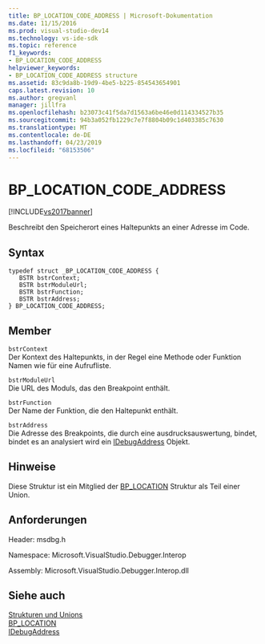 ```yaml
---
title: BP_LOCATION_CODE_ADDRESS | Microsoft-Dokumentation
ms.date: 11/15/2016
ms.prod: visual-studio-dev14
ms.technology: vs-ide-sdk
ms.topic: reference
f1_keywords:
- BP_LOCATION_CODE_ADDRESS
helpviewer_keywords:
- BP_LOCATION_CODE_ADDRESS structure
ms.assetid: 83c9da8b-19d9-4be5-b225-854543654901
caps.latest.revision: 10
ms.author: gregvanl
manager: jillfra
ms.openlocfilehash: b23073c41f5da7d1563a6be46e0d114334527b35
ms.sourcegitcommit: 94b3a052fb1229c7e7f8804b09c1d403385c7630
ms.translationtype: MT
ms.contentlocale: de-DE
ms.lasthandoff: 04/23/2019
ms.locfileid: "68153506"
---
```

# <a name="bplocationcodeaddress"></a>BP_LOCATION_CODE_ADDRESS
[!INCLUDE[vs2017banner](../../../includes/vs2017banner.md)]

Beschreibt den Speicherort eines Haltepunkts an einer Adresse im Code.  
  
## <a name="syntax"></a>Syntax  
  
```cpp#  
typedef struct _BP_LOCATION_CODE_ADDRESS {   
   BSTR bstrContext;  
   BSTR bstrModuleUrl;  
   BSTR bstrFunction;  
   BSTR bstrAddress;  
} BP_LOCATION_CODE_ADDRESS;  
```  
  
## <a name="members"></a>Member  
 `bstrContext`  
 Der Kontext des Haltepunkts, in der Regel eine Methode oder Funktion Namen wie für eine Aufrufliste.  
  
 `bstrModuleUrl`  
 Die URL des Moduls, das den Breakpoint enthält.  
  
 `bstrFunction`  
 Der Name der Funktion, die den Haltepunkt enthält.  
  
 `bstrAddress`  
 Die Adresse des Breakpoints, die durch eine ausdrucksauswertung, bindet, bindet es an analysiert wird ein [IDebugAddress](../../../extensibility/debugger/reference/idebugaddress.md) Objekt.  
  
## <a name="remarks"></a>Hinweise  
 Diese Struktur ist ein Mitglied der [BP_LOCATION](../../../extensibility/debugger/reference/bp-location.md) Struktur als Teil einer Union.  
  
## <a name="requirements"></a>Anforderungen  
 Header: msdbg.h  
  
 Namespace: Microsoft.VisualStudio.Debugger.Interop  
  
 Assembly: Microsoft.VisualStudio.Debugger.Interop.dll  
  
## <a name="see-also"></a>Siehe auch  
 [Strukturen und Unions](../../../extensibility/debugger/reference/structures-and-unions.md)   
 [BP_LOCATION](../../../extensibility/debugger/reference/bp-location.md)   
 [IDebugAddress](../../../extensibility/debugger/reference/idebugaddress.md)
